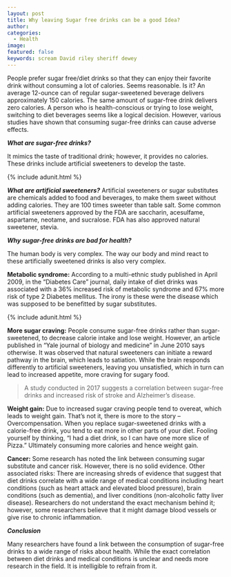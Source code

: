 ```yaml
---
layout: post
title: Why leaving Sugar free drinks can be a good Idea?
author:
categories:
  - Health
image:
featured: false
keywords: scream David riley sheriff dewey
---
```


People prefer sugar free/diet drinks so that they can enjoy their favorite drink without consuming a lot of calories. Seems reasonable. Is it? An average 12-ounce can of regular sugar-sweetened beverage delivers approximately 150 calories. The same amount of sugar-free drink delivers zero calories. A person who is health-conscious or trying to lose weight, switching to diet beverages seems like a logical decision. However, various studies have shown that consuming sugar-free drinks can cause adverse effects.

***What are sugar-free drinks?***

It mimics the taste of traditional drink; however, it provides no calories. These drinks include artificial sweeteners to develop the taste.

{% include adunit.html %}

***What are artificial sweeteners?***
Artificial sweeteners or sugar substitutes are chemicals added to food and beverages, to make them sweet without adding calories. They are 100 times sweeter than table salt. Some common artificial sweeteners approved by the FDA are saccharin, acesulfame, aspartame, neotame, and sucralose. FDA has also approved natural sweetener, stevia.

***Why sugar-free drinks are bad for health?***

The human body is very complex. The way our body and mind react to these artificially sweetened drinks is also very complex.

**Metabolic syndrome:**
According to a multi-ethnic study published in April 2009, in the “Diabetes Care” journal, daily intake of diet drinks was associated with a 36% increased risk of metabolic syndrome and 67% more risk of type 2 Diabetes mellitus. The irony is these were the disease which was supposed to be benefitted by sugar substitutes.

{% include adunit.html %}

**More sugar craving:**
People consume sugar-free drinks rather than sugar-sweetened, to decrease calorie intake and lose weight. However, an article published in “Yale journal of biology and medicine” in June 2010 says otherwise. It was observed that natural sweeteners can initiate a reward pathway in the brain, which leads to satiation. While the brain responds differently to artificial sweeteners, leaving you unsatisfied, which in turn can lead to increased appetite, more craving for sugary food.

> A study conducted in 2017 suggests a correlation between sugar-free drinks and increased risk of stroke and Alzheimer’s disease.

**Weight gain:**
Due to increased sugar craving people tend to overeat, which leads to weight gain. That’s not it, there is more to the story – Overcompensation. When you replace sugar-sweetened drinks with a calorie-free drink, you tend to eat more in other parts of your diet. Fooling yourself by thinking, “I had a diet drink, so I can have one more slice of Pizza.” Ultimately consuming more calories and hence weight gain.

**Cancer:**
Some research has noted the link between consuming sugar substitute and cancer risk. However, there is no solid evidence. Other associated risks: There are increasing shreds of evidence that suggest that diet drinks correlate with a wide range of medical conditions including heart conditions (such as heart attack and elevated blood pressure), brain conditions (such as dementia), and liver conditions (non-alcoholic fatty liver disease). Researchers do not understand the exact mechanism behind it; however, some researchers believe that it might damage blood vessels or give rise to chronic inflammation.


***Conclusion***

Many researchers have found a link between the consumption of sugar-free drinks to a wide range of risks about health. While the exact correlation between diet drinks and medical conditions is unclear and needs more research in the field. It is intelligible to refrain from it.